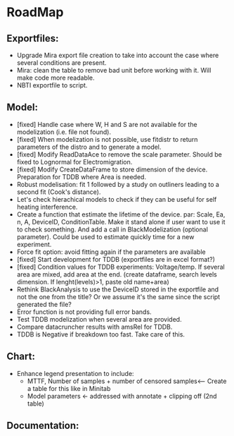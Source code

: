 # RoadMap

## Exportfiles:
- Upgrade Mira export file creation to take into account the case where several conditions are present.
- Mira: clean the table to remove bad unit before working with it. Will make code more readable.
- NBTI exportfile to script.

## Model:
- [fixed] Handle case where W, H and S are not available for the modelization (i.e. file not found).
- [fixed] When modelization is not possible, use fitdistr to return parameters of the distro and to generate a model.
- [fixed] Modify ReadDataAce to remove the scale parameter. Should be fixed to Lognormal for Electromigration.
- [fixed] Modify CreateDataFrame to store dimension of the device. Preparation for TDDB where Area is needed.
- Robust modelisation: fit 1 followed by a study on outliners leading to a second fit (Cook's distance).
- Let's check hierachical models to check if they can be useful for self heating interference.
- Create a function that estimate the lifetime of the device. par: Scale, Ea, n, A, DeviceID, ConditionTable. Make it stand alone if user want to use it to check something. And add a call in BlackModelization (optional parameter). Could be used to estimate quickly time for a new experiment.
- Force fit option: avoid fitting again if the parameters are available
- [fixed] Start development for TDDB (exportfiles are in excel format?)
- [fixed] Condition values for TDDB experiments: Voltage/temp. If several area are mixed, add area at the end. (create dataframe, search levels dimension. If lenght(levels)>1, paste old name+area)
- Rethink BlackAnalysis to use the DeviceID stored in the exportfile and not the one from the title? Or we assume it's the same since the script generated the file?
- Error function is not providing full error bands.
- Test TDDB modelization when several area are provided.
- Compare datacruncher results with amsRel for TDDB.
- TDDB is Negative if breakdown too fast. Take care of this.


## Chart:
- Enhance legend presentation to include:
  - MTTF, Number of samples + number of censored samples<-- Create a table for this like in Minitab
  - Model parameters <- addressed with annotate + clipping off (2nd table)

## Documentation:
